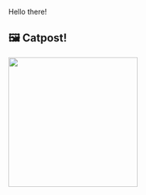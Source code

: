Hello there!



## 🖼️ Catpost!

<sub>
    <img src="https://cdn2.thecatapi.com/images/GDS4ICiQg.png" height="256">
</sub>

